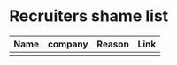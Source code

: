 # Recruiters shame list


| Name | company | Reason | Link |
-------|---------|--------|------|
|      |         |        |      |
